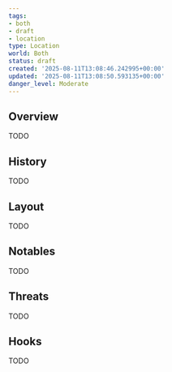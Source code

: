 ```yaml
---
tags:
- both
- draft
- location
type: Location
world: Both
status: draft
created: '2025-08-11T13:08:46.242995+00:00'
updated: '2025-08-11T13:08:50.593135+00:00'
danger_level: Moderate
---
```



## Overview

TODO
## History

TODO
## Layout

TODO
## Notables

TODO
## Threats

TODO
## Hooks

TODO
